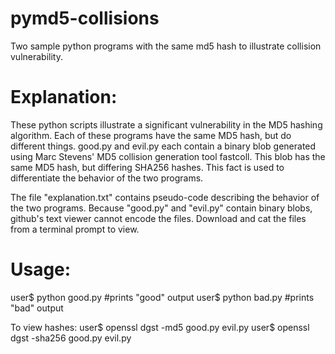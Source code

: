 # pymd5-collisions
Two sample python programs with the same md5 hash to illustrate collision vulnerability.

# Explanation:
These python scripts illustrate a significant vulnerability in the MD5 hashing algorithm. Each of these programs have the same MD5 hash, but do different things. good.py and evil.py each contain a binary blob generated using Marc Stevens' MD5 collision generation tool fastcoll. This blob has the same MD5 hash, but differing SHA256 hashes. This fact is used to differentiate the behavior of the two programs.

The file "explanation.txt" contains pseudo-code describing the behavior of the two programs. Because "good.py" and "evil.py" contain binary blobs, github's text viewer cannot encode the files. Download and cat the files from a terminal prompt to view. 

# Usage:
user$ python good.py #prints "good" output
user$ python bad.py #prints "bad" output

To view hashes:
user$ openssl dgst -md5 good.py evil.py
user$ openssl dgst -sha256 good.py evil.py
